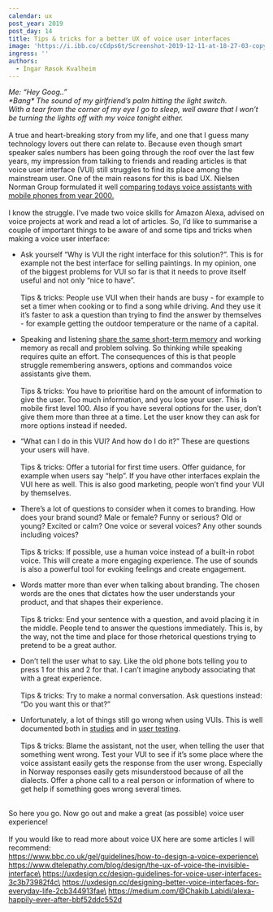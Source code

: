 ```yaml
---
calendar: ux
post_year: 2019
post_day: 14
title: Tips & tricks for a better UX of voice user interfaces
image: 'https://i.ibb.co/cCdps6t/Screenshot-2019-12-11-at-18-27-03-copy.png'
ingress: ''
authors:
  - Ingar Røsok Kvalheim
---
```

_Me: “Hey Goog..”_\
_\*Bang\* The sound of my girlfriend’s palm hitting the light switch._ \
_With a tear from the corner of my eye I go to sleep, well aware that I won’t be turning the lights off with my voice tonight either._ \
\
A true and heart-breaking story from my life, and one that I guess many technology lovers out there can relate to. Because even though smart speaker sales numbers has been going through the roof over the last few years, my impression from talking to friends and reading articles is that voice user interface (VUI) still struggles to find its place among the mainstream user. One of the main reasons for this is bad UX. Nielsen Norman Group formulated it well [comparing todays voice assistants with mobile phones from year 2000.](https://www.nngroup.com/articles/intelligent-assistant-usability/)\
\
I know the struggle. I’ve made two voice skills for Amazon Alexa, advised on voice projects at work and read a lot of articles. So, I’d like to summarise a couple of important things to be aware of and some tips and tricks when making a voice user interface:

* Ask yourself “Why is VUI the right interface for this solution?”. This is for example not the best interface for selling paintings. In my opinion, one of the biggest problems for VUI so far is that it needs to prove itself useful and not only “nice to have”.\
  \
  Tips & tricks: People use VUI when their hands are busy - for example to set a timer when cooking or to find a song while driving. And they use it  it’s faster to ask a question than trying to find the answer by themselves - for example getting the outdoor temperature or the name of a capital. 
* Speaking and listening [share the same short-term memory](https://www.cs.umd.edu/users/ben/papers/Shneiderman2000limits.pdf) and working memory as recall and problem solving. So thinking while speaking requires quite an effort. The consequences of this is that people struggle remembering answers, options and commandos voice assistants give them.\
  \
  Tips & tricks: You have to prioritise hard on the amount of information to give the user. Too much information, and you lose your user. This is mobile first level 100. Also if you have several options for the user, don’t give them more than three at a time. Let the user know they can ask for more options instead if needed.

* “What can I do in this VUI? And how do I do it?” These are questions your users will have.\
  \
  Tips & tricks: Offer a tutorial for first time users. Offer guidance, for example when users say “help”. If you have other interfaces explain the VUI here as well. This is also good marketing, people won’t find your VUI by themselves.

* There’s a lot of questions to consider when it comes to branding. How does your brand sound? Male or female? Funny or serious? Old or young? Excited or calm? One voice or several voices? Any other sounds including voices? \
  \
  Tips & tricks: If possible, use a human voice instead of a built-in robot voice. This will create a more engaging experience. The use of sounds is also a powerful tool for evoking feelings and create engagement.

* Words matter more than ever when talking about branding. The chosen words are the ones that dictates how the user understands your product, and that shapes their experience.\
  \
  Tips & tricks: End your sentence with a question, and avoid placing it in the middle. People tend to answer the questions immediately. This is, by the way, not the time and place for those rhetorical questions trying to pretend to be a great author. 

* Don’t tell the user what to say. Like the old phone bots telling you to press 1 for this and 2 for that. I can’t imagine anybody associating that with a great experience. \
  \
  Tips & tricks: Try to make a normal conversation. Ask questions instead: “Do you want this or that?”

* Unfortunately, a lot of things still go wrong when using VUIs. This is well documented both in [studies](http://www.cs.nott.ac.uk/~pszsr/files/porcheron-2018-voice-interfaces-in-everyday-life.pdf) and in [user testing](https://www.nngroup.com/articles/intelligent-assistant-usability/).\
  \
  Tips & tricks: Blame the assistant, not the user, when telling the user that something went wrong. Test your VUI to see if it’s some place where the voice assistant easily gets the response from the user wrong. Especially in Norway responses easily gets misunderstood because of all the dialects. Offer a phone call to a real person or information of where to get help if something goes wrong several times.

\
So here you go. Now go out and make a great (as possible) voice user experience!\
\
If you would like to read more about voice UX here are some articles I will recommend:\
https://www.bbc.co.uk/gel/guidelines/how-to-design-a-voice-experience\
https://www.dtelepathy.com/blog/design/the-ux-of-voice-the-invisible-interface\
https://uxdesign.cc/design-guidelines-for-voice-user-interfaces-3c3b73982f4c\
https://uxdesign.cc/designing-better-voice-interfaces-for-everyday-life-2cb344913fae\
https://medium.com/@Chakib.Labidi/alexa-happily-ever-after-bbf52ddc552d
